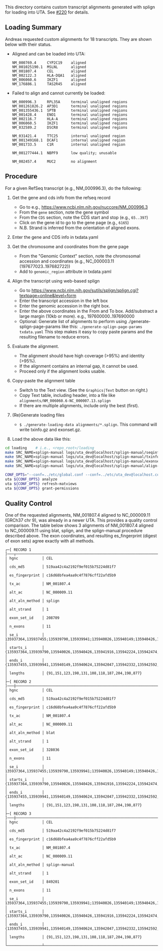 This directory contains custom transcript alignments generated with
splign for loading into UTA.  See
[#220](https://github.com/biocommons/uta/issues/220) for details.


## Loading Summary

Andreas requested custom alignments for 18 transcripts. They are shown
below with their status.

* Aligned and can be loaded into UTA:

  ```
  NM_000769.4     CYP2C19    aligned
  NM_001025190.1  MSLNL      aligned
  NM_001807.4     CEL        aligned
  NM_002122.3     HLA-DQA1   aligned
  NM_006060.6     IKZF1      aligned
  NM_176886.1     TAS2R45    aligned
  ```

* Failed to align and cannot currently be loaded:

  ```
  NM_000996.3     RPL35A     terminal unaligned regions
  NM_001261826.2  AP3D1      terminal unaligned regions
  NM_001355436.1  SPTB       terminal unaligned regions
  NM_001428.4     ENO1       terminal unaligned regions
  NM_002116.7     HLA-A      terminal unaligned regions
  NM_006060.5     IKZF1      terminal unaligned regions
  NM_032589.2     DSCR8      terminal unaligned regions
                         
  NM_031421.4     TTC25      internal unaligned region
  NM_001349168.1  DCAF1      internal unaligned region
  NM_001733.5     C1R        internal unaligned region
                         
  NM_001277444.1  NBPF9      low quality; unusable
                         
  NM_002457.4     MUC2       no alignment
  ```

## Procedure

For a given RefSeq transcript (e.g., NM_000996.3), do the following:

1. Get the gene and cds info from the refseq record
   - Go to e.g., https://www.ncbi.nlm.nih.gov/nuccore/NM_000996.3
   - From the `gene` section, note the gene symbol
   - From the `CDS` section, note the CDS start and stop (e.g., `65..397`)
   - Click on the gene id to go to the gene page (e.g., `6165`)
   - N.B. Strand is inferred from the orientation of aligned exons.

1. Enter the gene and CDS info in txdata.yaml

1. Get the chromosome and coordinates from the gene page
   - From the "Genomic Context" section, note the chromosomal
     accession and coordinates (e.g., NC_000003.11
     (197677023..197682722))
   - Add to `genomic_region` attribute in txdata.yaml
   
1. Align the transcript using web-based splign
   - Go to https://www.ncbi.nlm.nih.gov/sutils/splign/splign.cgi?textpage=online&level=form
   - Enter the transcript accession in the left box
   - Enter the genomic accession in the right box.
   - Enter the above coordinates in the From and To box. Add/substract
     a large margin (10kb or more).  e.g., 197600000..197690000
   - Optional: Generate list of alignments to perform using
     ./generate-splign-page-params like this: `./generate-splign-page-params txdata.yaml`
     This step makes it easy to copy paste params and the resulting
     filename to reduce errors.

1. Evaluate the alignment.
   - The alignment should have high coverage (>95%) and identity (>95%). 
   - If the alignment contains an internal gap, it cannot be used.
   - Proceed only if the alignment looks usable.

1. Copy-paste the alignment table
   - Switch to the Text view. (See the `Graphics|Text` button on right.)
   - Copy Text table, including header, into a file like
     `alignments/NM_006060.6-NC_000007.13.splign`
   - If there are multiple alignments, include only the best (first).

1. (Re)Generate loading files
   - `$ ./generate-loading-data alignments/*.splign`. This command
     will write txinfo.gz and exonset.gz.

1. Load the above data like this:

  ```sh
  cd loading    # i.e., <repo_root>/loading
  make SRC_NAME=splign-manual logs/uta_dev@localhost/splign-manual/seqinfo.log
  make SRC_NAME=splign-manual logs/uta_dev@localhost/splign-manual/txinfo.log
  make SRC_NAME=splign-manual logs/uta_dev@localhost/splign-manual/exonset.log
  make SRC_NAME=splign-manual logs/uta_dev@localhost/splign-manual/align-exons.log

  CONF_OPTS="--conf=../etc/global.conf --conf=../etc/uta_dev@localhost.conf"
  uta ${CONF_OPTS} analyze
  uta ${CONF_OPTS} refresh-matviews
  uta ${CONF_OPTS} grant-permissions

  ```

## Quality Control

One of the requested alignments, NM_001807.4 aligned to NC_000009.11
(GRCh37 chr 9), was already in a newer UTA.  This provides a quality
control comparison.  The table below shows 3 alignments of NM_001807.4
aligned to NC_000009.11 using blat, splign, and the splign-manual
procedure described above.  The exon coordinates, and resulting
es_fingerprint (digest of exon sets) agree exactly with all methods.


```
┌─[ RECORD 1 ]───┬─────────────────────────────────────────────────────────────────────────────────────────────────────────────────────────────────────────────────────────────────────────────────────────────────────────────────────────────┐
│ hgnc           │ CEL                                                                                                                                                                                                                         │
│ cds_md5        │ 519aa42c4a2192f9ef015b75224d81f7                                                                                                                                                                                            │
│ es_fingerprint │ c16d68bfea4aa9c4f7876cff22afd5b9                                                                                                                                                                                            │
│ tx_ac          │ NM_001807.4                                                                                                                                                                                                                 │
│ alt_ac         │ NC_000009.11                                                                                                                                                                                                                │
│ alt_aln_method │ splign                                                                                                                                                                                                                      │
│ alt_strand     │ 1                                                                                                                                                                                                                           │
│ exon_set_id    │ 208709                                                                                                                                                                                                                      │
│ n_exons        │ 11                                                                                                                                                                                                                          │
│ se_i           │ 135937364,135937455;135939790,135939941;135940026,135940149;135940426,135940624;135941916,135942047;135942224,135942332;135942474,135942592;135944058,135944245;135944442,135944646;135945847,135946045;135946373,135947250 │
│ starts_i       │ {135937364,135939790,135940026,135940426,135941916,135942224,135942474,135944058,135944442,135945847,135946373}                                                                                                             │
│ ends_i         │ {135937455,135939941,135940149,135940624,135942047,135942332,135942592,135944245,135944646,135946045,135947250}                                                                                                             │
│ lengths        │ {91,151,123,198,131,108,118,187,204,198,877}                                                                                                                                                                                │
├─[ RECORD 2 ]───┼─────────────────────────────────────────────────────────────────────────────────────────────────────────────────────────────────────────────────────────────────────────────────────────────────────────────────────────────┤
│ hgnc           │ CEL                                                                                                                                                                                                                         │
│ cds_md5        │ 519aa42c4a2192f9ef015b75224d81f7                                                                                                                                                                                            │
│ es_fingerprint │ c16d68bfea4aa9c4f7876cff22afd5b9                                                                                                                                                                                            │
│ tx_ac          │ NM_001807.4                                                                                                                                                                                                                 │
│ alt_ac         │ NC_000009.11                                                                                                                                                                                                                │
│ alt_aln_method │ blat                                                                                                                                                                                                                        │
│ alt_strand     │ 1                                                                                                                                                                                                                           │
│ exon_set_id    │ 328036                                                                                                                                                                                                                      │
│ n_exons        │ 11                                                                                                                                                                                                                          │
│ se_i           │ 135937364,135937455;135939790,135939941;135940026,135940149;135940426,135940624;135941916,135942047;135942224,135942332;135942474,135942592;135944058,135944245;135944442,135944646;135945847,135946045;135946373,135947250 │
│ starts_i       │ {135937364,135939790,135940026,135940426,135941916,135942224,135942474,135944058,135944442,135945847,135946373}                                                                                                             │
│ ends_i         │ {135937455,135939941,135940149,135940624,135942047,135942332,135942592,135944245,135944646,135946045,135947250}                                                                                                             │
│ lengths        │ {91,151,123,198,131,108,118,187,204,198,877}                                                                                                                                                                                │
├─[ RECORD 3 ]───┼─────────────────────────────────────────────────────────────────────────────────────────────────────────────────────────────────────────────────────────────────────────────────────────────────────────────────────────────┤
│ hgnc           │ CEL                                                                                                                                                                                                                         │
│ cds_md5        │ 519aa42c4a2192f9ef015b75224d81f7                                                                                                                                                                                            │
│ es_fingerprint │ c16d68bfea4aa9c4f7876cff22afd5b9                                                                                                                                                                                            │
│ tx_ac          │ NM_001807.4                                                                                                                                                                                                                 │
│ alt_ac         │ NC_000009.11                                                                                                                                                                                                                │
│ alt_aln_method │ splign-manual                                                                                                                                                                                                               │
│ alt_strand     │ 1                                                                                                                                                                                                                           │
│ exon_set_id    │ 849201                                                                                                                                                                                                                      │
│ n_exons        │ 11                                                                                                                                                                                                                          │
│ se_i           │ 135937364,135937455;135939790,135939941;135940026,135940149;135940426,135940624;135941916,135942047;135942224,135942332;135942474,135942592;135944058,135944245;135944442,135944646;135945847,135946045;135946373,135947250 │
│ starts_i       │ {135937364,135939790,135940026,135940426,135941916,135942224,135942474,135944058,135944442,135945847,135946373}                                                                                                             │
│ ends_i         │ {135937455,135939941,135940149,135940624,135942047,135942332,135942592,135944245,135944646,135946045,135947250}                                                                                                             │
│ lengths        │ {91,151,123,198,131,108,118,187,204,198,877}                                                                                                                                                                                │
└────────────────┴─────────────────────────────────────────────────────────────────────────────────────────────────────────────────────────────────────────────────────────────────────────────────────────────────────────────────────────────┘
```

